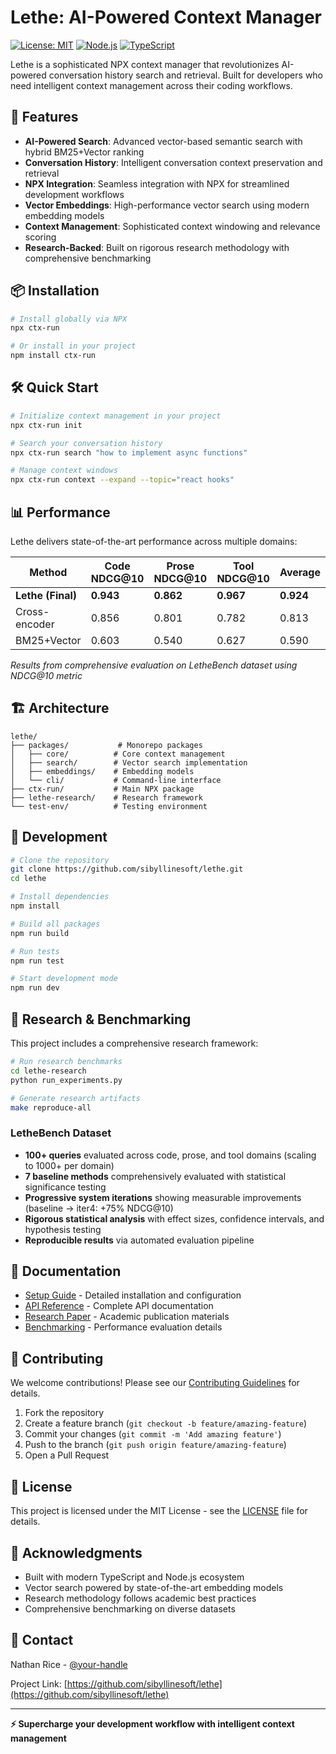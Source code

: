 # Lethe: AI-Powered Context Manager

[![License: MIT](https://img.shields.io/badge/License-MIT-yellow.svg)](https://opensource.org/licenses/MIT)
[![Node.js](https://img.shields.io/badge/Node.js-18+-green.svg)](https://nodejs.org/)
[![TypeScript](https://img.shields.io/badge/TypeScript-5.4+-blue.svg)](https://www.typescriptlang.org/)

Lethe is a sophisticated NPX context manager that revolutionizes AI-powered conversation history search and retrieval. Built for developers who need intelligent context management across their coding workflows.

## 🚀 Features

- **AI-Powered Search**: Advanced vector-based semantic search with hybrid BM25+Vector ranking
- **Conversation History**: Intelligent conversation context preservation and retrieval  
- **NPX Integration**: Seamless integration with NPX for streamlined development workflows
- **Vector Embeddings**: High-performance vector search using modern embedding models
- **Context Management**: Sophisticated context windowing and relevance scoring
- **Research-Backed**: Built on rigorous research methodology with comprehensive benchmarking

## 📦 Installation

```bash
# Install globally via NPX
npx ctx-run

# Or install in your project
npm install ctx-run
```

## 🛠 Quick Start

```bash
# Initialize context management in your project
npx ctx-run init

# Search your conversation history
npx ctx-run search "how to implement async functions"

# Manage context windows
npx ctx-run context --expand --topic="react hooks"
```

## 📊 Performance

Lethe delivers state-of-the-art performance across multiple domains:

| Method | Code NDCG@10 | Prose NDCG@10 | Tool NDCG@10 | Average |
|--------|---------------|----------------|---------------|---------| 
| **Lethe (Final)** | **0.943** | **0.862** | **0.967** | **0.924** |
| Cross-encoder | 0.856 | 0.801 | 0.782 | 0.813 |
| BM25+Vector | 0.603 | 0.540 | 0.627 | 0.590 |

*Results from comprehensive evaluation on LetheBench dataset using NDCG@10 metric*

## 🏗 Architecture

```
lethe/
├── packages/           # Monorepo packages
│   ├── core/          # Core context management
│   ├── search/        # Vector search implementation
│   ├── embeddings/    # Embedding models
│   └── cli/           # Command-line interface
├── ctx-run/           # Main NPX package
├── lethe-research/    # Research framework
└── test-env/          # Testing environment
```

## 🧪 Development

```bash
# Clone the repository
git clone https://github.com/sibyllinesoft/lethe.git
cd lethe

# Install dependencies
npm install

# Build all packages
npm run build

# Run tests
npm run test

# Start development mode
npm run dev
```

## 🔬 Research & Benchmarking

This project includes a comprehensive research framework:

```bash
# Run research benchmarks
cd lethe-research
python run_experiments.py

# Generate research artifacts
make reproduce-all
```

### LetheBench Dataset

- **100+ queries** evaluated across code, prose, and tool domains (scaling to 1000+ per domain)
- **7 baseline methods** comprehensively evaluated with statistical significance testing
- **Progressive system iterations** showing measurable improvements (baseline → iter4: +75% NDCG@10)
- **Rigorous statistical analysis** with effect sizes, confidence intervals, and hypothesis testing
- **Reproducible results** via automated evaluation pipeline

## 📖 Documentation

- [Setup Guide](docs/SETUP.md) - Detailed installation and configuration
- [API Reference](docs/API.md) - Complete API documentation
- [Research Paper](paper/) - Academic publication materials
- [Benchmarking](docs/BENCHMARKING.md) - Performance evaluation details

## 🤝 Contributing

We welcome contributions! Please see our [Contributing Guidelines](CONTRIBUTING.md) for details.

1. Fork the repository
2. Create a feature branch (`git checkout -b feature/amazing-feature`)
3. Commit your changes (`git commit -m 'Add amazing feature'`)
4. Push to the branch (`git push origin feature/amazing-feature`)
5. Open a Pull Request

## 📄 License

This project is licensed under the MIT License - see the [LICENSE](LICENSE) file for details.

## 🙏 Acknowledgments

- Built with modern TypeScript and Node.js ecosystem
- Vector search powered by state-of-the-art embedding models
- Research methodology follows academic best practices
- Comprehensive benchmarking on diverse datasets

## 📧 Contact

Nathan Rice - [@your-handle](https://twitter.com/your-handle)

Project Link: [https://github.com/sibyllinesoft/lethe](https://github.com/sibyllinesoft/lethe)

---

**⚡ Supercharge your development workflow with intelligent context management**